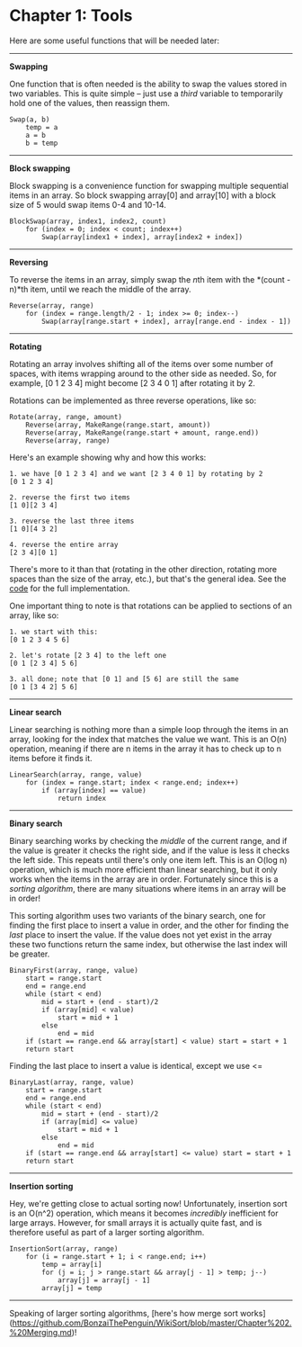 Chapter 1: Tools
================

Here are some useful functions that will be needed later:

* * *

**Swapping**

One function that is often needed is the ability to swap the values stored in
two variables. This is quite simple – just use a *third* variable to temporarily
hold one of the values, then reassign them.

    Swap(a, b)
        temp = a
        a = b
        b = temp

* * *

**Block swapping**

Block swapping is a convenience function for swapping multiple sequential items
in an array. So block swapping array[0] and array[10] with a block size of 5
would swap items 0-4 and 10-14.

    BlockSwap(array, index1, index2, count)
        for (index = 0; index < count; index++)
            Swap(array[index1 + index], array[index2 + index])

* * *

**Reversing**

To reverse the items in an array, simply swap the *n*th item with the
*(count - n)*th item, until we reach the middle of the array.

    Reverse(array, range)
        for (index = range.length/2 - 1; index >= 0; index--)
            Swap(array[range.start + index], array[range.end - index - 1])

* * *

**Rotating**

Rotating an array involves shifting all of the items over some number of
spaces, with items wrapping around to the other side as needed. So, for example,
[0 1 2 3 4] might become [2 3 4 0 1] after rotating it by 2.

Rotations can be implemented as three reverse operations, like so:

    Rotate(array, range, amount)
        Reverse(array, MakeRange(range.start, amount))
        Reverse(array, MakeRange(range.start + amount, range.end))
        Reverse(array, range)

Here's an example showing why and how this works:

    1. we have [0 1 2 3 4] and we want [2 3 4 0 1] by rotating by 2
    [0 1 2 3 4]

    2. reverse the first two items
    [1 0][2 3 4]

    3. reverse the last three items
    [1 0][4 3 2]

    4. reverse the entire array
    [2 3 4][0 1]

There's more to it than that (rotating in the other direction, rotating more
spaces than the size of the array, etc.), but that's the general idea. See the
[code](https://github.com/BonzaiThePenguin/WikiSort/blob/master/WikiSort.cpp)
for the full implementation.

One important thing to note is that rotations can be applied to sections of an array, like so:

    1. we start with this:
    [0 1 2 3 4 5 6]

    2. let's rotate [2 3 4] to the left one
    [0 1 [2 3 4] 5 6]

    3. all done; note that [0 1] and [5 6] are still the same
    [0 1 [3 4 2] 5 6]

* * *

**Linear search**

Linear searching is nothing more than a simple loop through the items in an
array, looking for the index that matches the value we want. This is an O(n)
operation, meaning if there are n items in the array it has to check up to n
items before it finds it.

    LinearSearch(array, range, value)
        for (index = range.start; index < range.end; index++)
            if (array[index] == value)
                return index

* * *

**Binary search**

Binary searching works by checking the *middle* of the current range, and if
the value is greater it checks the right side, and if the value is less it
checks the left side. This repeats until there's only one item left. This is
an O(log n) operation, which is much more efficient than linear searching, but
it only works when the items in the array are in order. Fortunately since this
is a *sorting algorithm*, there are many situations where items in an array
will be in order!

This sorting algorithm uses two variants of the binary search, one for finding
the first place to insert a value in order, and the other for finding the *last*
place to insert the value. If the value does not yet exist in the array these two
functions return the same index, but otherwise the last index will be greater.

    BinaryFirst(array, range, value)
        start = range.start
        end = range.end
        while (start < end)
            mid = start + (end - start)/2
            if (array[mid] < value)
                start = mid + 1
            else
                end = mid
        if (start == range.end && array[start] < value) start = start + 1
        return start


Finding the last place to insert a value is identical, except we use <=

    BinaryLast(array, range, value)
        start = range.start
        end = range.end
        while (start < end)
            mid = start + (end - start)/2
            if (array[mid] <= value)
                start = mid + 1
            else
                end = mid
        if (start == range.end && array[start] <= value) start = start + 1
        return start

* * *

**Insertion sorting**

Hey, we're getting close to actual sorting now! Unfortunately, insertion sort
is an O(n^2) operation, which means it becomes *incredibly* inefficient for
large arrays. However, for small arrays it is actually quite fast, and is
therefore useful as part of a larger sorting algorithm.

    InsertionSort(array, range)
        for (i = range.start + 1; i < range.end; i++)
            temp = array[i]
            for (j = i; j > range.start && array[j - 1] > temp; j--)
                array[j] = array[j - 1]
            array[j] = temp

* * *

Speaking of larger sorting algorithms, [here's how merge sort works]
(https://github.com/BonzaiThePenguin/WikiSort/blob/master/Chapter%202.%20Merging.md)!
